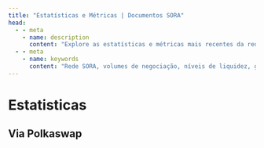 ```yaml
---
title: "Estatísticas e Métricas | Documentos SORA"
head:
  - - meta
    - name: description
      content: "Explore as estatísticas e métricas mais recentes da rede SORA. Descubra dados importantes, como volumes de negociação, níveis de liquidez, gráficos de preços e outras métricas perspicazes que fornecem uma visão abrangente da atividade e desempenho do Polkaswap."
  - - meta
    - name: keywords
      content: "Rede SORA, volumes de negociação, níveis de liquidez, gráficos de preços, métricas"
---
```


# Estatisticas

## Via Polkaswap

<!-- @include: /pt/snippets/statistics-polkaswap.md -->
